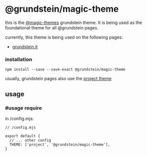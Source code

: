 <Hero state></Hero>

<div>

<EarlyBird></EarlyBird>

# @grundstein/magic-theme

this is the [@magic-themes](https://github.com/magic-themes) grundstein theme.
It is being used as the foundational theme for all @grundstein pages.

currently, this theme is being used on the following pages:

* [grundstein.it](https://grundstein.it)

### installation

`npm install --save --save-exact @grundstein/magic-theme`

usually, grundstein pages also use the [project theme](https://github.com/magic-themes/project)

## usage

### #usage require

in /config.mjs:

```
// /config.mjs

export default {
  // ... other config
  THEME: ['project', '@grundstein/magic-theme'],
}
```

<ThemeVars state></ThemeVars>

</div>

